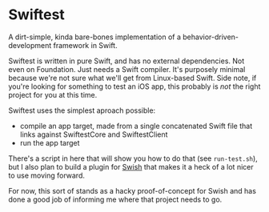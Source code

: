 Swiftest
========

A dirt-simple, kinda bare-bones implementation of a behavior-driven-development
framework in Swift.

Swiftest is written in pure Swift, and has no external dependencies.
Not even on Foundation. Just needs a Swift compiler.  It's purposely minimal
because we're not sure what we'll get from Linux-based Swift. Side note, if
you're looking for something to test an iOS app, this probably is *not* the right
project for you at this time.

Swiftest uses the simplest aproach possible:
* compile an app target, made from a single concatenated Swift file
  that links against SwiftestCore and SwiftestClient
* run the app target

There's a script in here that will show you how to do that (see `run-test.sh`),
but I also plan to build a plugin for [Swish](https://github.com/bppr/swish)
that makes it a heck of a lot nicer to use moving forward.

For now, this sort of stands as a hacky proof-of-concept for Swish and has done
a good job of informing me where that project needs to go.
